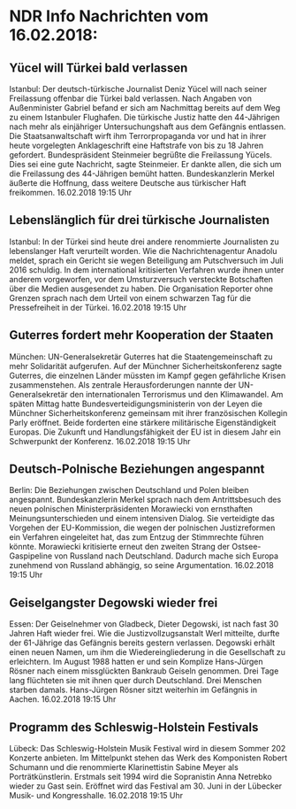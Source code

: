 # NDR Info Nachrichten vom 16.02.2018:


## Yücel will Türkei bald verlassen
Istanbul: Der deutsch-türkische Journalist Deniz Yücel will nach seiner Freilassung offenbar die Türkei bald verlassen. Nach Angaben von Außenminister Gabriel befand er sich am Nachmittag bereits auf dem Weg zu einem Istanbuler Flughafen. Die türkische Justiz hatte den 44-Jährigen nach mehr als einjähriger Untersuchungshaft aus dem Gefängnis entlassen. Die Staatsanwaltschaft wirft ihm Terrorpropaganda vor und hat in ihrer heute vorgelegten Anklageschrift eine Haftstrafe von bis zu 18 Jahren gefordert. Bundespräsident Steinmeier begrüßte die Freilassung Yücels. Dies sei eine gute Nachricht, sagte Steinmeier. Er dankte allen, die sich um die Freilassung des 44-Jährigen bemüht hatten. Bundeskanzlerin Merkel äußerte die Hoffnung, dass weitere Deutsche aus türkischer Haft freikommen. 16.02.2018 19:15 Uhr 

## Lebenslänglich für drei türkische Journalisten
Istanbul: In der Türkei sind heute drei andere renommierte Journalisten zu lebenslanger Haft verurteilt worden. Wie die Nachrichtenagentur Anadolu meldet, sprach ein Gericht sie wegen Beteiligung am Putschversuch im Juli 2016 schuldig. In dem international kritisierten Verfahren wurde ihnen unter anderem vorgeworfen, vor dem Umsturzversuch versteckte Botschaften über die Medien ausgesendet zu haben. Die Organisation Reporter ohne Grenzen sprach nach dem Urteil von einem schwarzen Tag für die Pressefreiheit in der Türkei. 16.02.2018 19:15 Uhr 

## Guterres fordert mehr Kooperation der Staaten
München:	UN-Generalsekretär Guterres hat die Staatengemeinschaft zu mehr Solidarität aufgerufen. Auf der Münchner Sicherheitskonferenz sagte Guterres, die einzelnen Länder müssten im Kampf gegen gefährliche Krisen zusammenstehen. Als zentrale Herausforderungen nannte der UN-Generalsekretär den internationalen Terrorismus und den Klimawandel. Am späten Mittag hatte Bundesverteidigungsministerin von der Leyen die Münchner Sicherheitskonferenz gemeinsam mit ihrer französischen Kollegin Parly eröffnet. Beide forderten eine stärkere militärische Eigenständigkeit Europas. Die Zukunft und Handlungsfähigkeit der EU ist in diesem Jahr ein Schwerpunkt der Konferenz. 16.02.2018 19:15 Uhr 

## Deutsch-Polnische Beziehungen angespannt
Berlin:	Die Beziehungen zwischen Deutschland und Polen bleiben angespannt. Bundeskanzlerin Merkel sprach nach dem Antrittsbesuch des neuen polnischen Ministerpräsidenten Morawiecki von ernsthaften Meinungsunterschieden und einem intensiven Dialog. Sie verteidigte das Vorgehen der EU-Kommission, die wegen der polnischen Justizreformen ein Verfahren eingeleitet hat, das zum Entzug der Stimmrechte führen könnte. Morawiecki kritisierte erneut den zweiten Strang der Ostsee-Gaspipeline von Russland nach Deutschland. Dadurch mache sich Europa zunehmend von Russland abhängig, so seine Argumentation. 16.02.2018 19:15 Uhr 

## Geiselgangster Degowski wieder frei
Essen: Der Geiselnehmer von Gladbeck, Dieter Degowski, ist nach fast 30 Jahren Haft wieder frei. Wie die Justizvollzugsanstalt Werl mitteilte, durfte der 61-Jährige das Gefängnis bereits gestern verlassen. Degowski erhält einen neuen Namen, um ihm die Wiedereingliederung in die Gesellschaft zu erleichtern. Im August 1988 hatten er und sein Komplize Hans-Jürgen Rösner nach einem missglückten Bankraub Geiseln genommen. Drei Tage lang flüchteten sie mit ihnen quer durch Deutschland. Drei Menschen starben damals. Hans-Jürgen Rösner sitzt weiterhin im Gefängnis in Aachen. 16.02.2018 19:15 Uhr 

## Programm des Schleswig-Holstein Festivals
Lübeck: Das Schleswig-Holstein Musik Festival wird in diesem Sommer 202 Konzerte anbieten. Im Mittelpunkt stehen das Werk des Komponisten Robert Schumann und die renommierte Klarinettistin Sabine Meyer als Porträtkünstlerin. Erstmals seit 1994 wird die Sopranistin Anna Netrebko wieder zu Gast sein. Eröffnet wird das Festival am 30. Juni in der Lübecker Musik- und Kongresshalle. 16.02.2018 19:15 Uhr 
